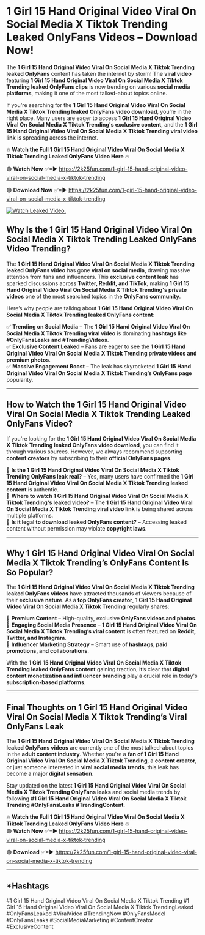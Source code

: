 # 1 Girl 15 Hand Original Video Viral On Social Media X Tiktok Trending Leaked OnlyFans Videos – Download Now!

The **1 Girl 15 Hand Original Video Viral On Social Media X Tiktok Trending leaked OnlyFans** content has taken the internet by storm! The **viral video** featuring **1 Girl 15 Hand Original Video Viral On Social Media X Tiktok Trending leaked OnlyFans clips** is now trending on various **social media platforms**, making it one of the most talked-about topics online.  

If you're searching for the **1 Girl 15 Hand Original Video Viral On Social Media X Tiktok Trending leaked OnlyFans video download**, you’re in the right place. Many users are eager to access **1 Girl 15 Hand Original Video Viral On Social Media X Tiktok Trending's exclusive content**, and the **1 Girl 15 Hand Original Video Viral On Social Media X Tiktok Trending viral video link** is spreading across the internet.  

🔥 **Watch the Full 1 Girl 15 Hand Original Video Viral On Social Media X Tiktok Trending Leaked OnlyFans Video Here** 🔥  

🟢 **Watch Now** ✅=► https://2k25fun.com/1-girl-15-hand-original-video-viral-on-social-media-x-tiktok-trending

🟢 **Download Now** ✅=► https://2k25fun.com/1-girl-15-hand-original-video-viral-on-social-media-x-tiktok-trending

[![Watch Leaked Video.](https://miro.medium.com/v2/resize:fit:828/format:webp/1*cilzJN44JGOrTw9NJCrNHA.gif "Watch Leaked Video")](https://2k25fun.com/1-girl-15-hand-original-video-viral-on-social-media-x-tiktok-trending)

## **Why Is the 1 Girl 15 Hand Original Video Viral On Social Media X Tiktok Trending Leaked OnlyFans Video Trending?**  

The **1 Girl 15 Hand Original Video Viral On Social Media X Tiktok Trending leaked OnlyFans video** has gone **viral on social media**, drawing massive attention from fans and influencers. This **exclusive content leak** has sparked discussions across **Twitter, Reddit, and TikTok**, making **1 Girl 15 Hand Original Video Viral On Social Media X Tiktok Trending's private videos** one of the most searched topics in the **OnlyFans community**.  

Here’s why people are talking about **1 Girl 15 Hand Original Video Viral On Social Media X Tiktok Trending leaked OnlyFans content**:  

✅ **Trending on Social Media** – The **1 Girl 15 Hand Original Video Viral On Social Media X Tiktok Trending viral video** is dominating **hashtags like #OnlyFansLeaks and #TrendingVideos**.  
✅ **Exclusive Content Leaked** – Fans are eager to see the **1 Girl 15 Hand Original Video Viral On Social Media X Tiktok Trending private videos and premium photos**.  
✅ **Massive Engagement Boost** – The leak has skyrocketed **1 Girl 15 Hand Original Video Viral On Social Media X Tiktok Trending’s OnlyFans page** popularity.  

---

## **How to Watch the 1 Girl 15 Hand Original Video Viral On Social Media X Tiktok Trending Leaked OnlyFans Video?**  

If you're looking for the **1 Girl 15 Hand Original Video Viral On Social Media X Tiktok Trending leaked OnlyFans video download**, you can find it through various sources. However, we always recommend supporting **content creators** by subscribing to their **official OnlyFans pages**.  

🔹 **Is the 1 Girl 15 Hand Original Video Viral On Social Media X Tiktok Trending OnlyFans leak real?** – Yes, many users have confirmed the **1 Girl 15 Hand Original Video Viral On Social Media X Tiktok Trending leaked content** is authentic.  
🔹 **Where to watch 1 Girl 15 Hand Original Video Viral On Social Media X Tiktok Trending's leaked video?** – The **1 Girl 15 Hand Original Video Viral On Social Media X Tiktok Trending viral video link** is being shared across multiple platforms.  
🔹 **Is it legal to download leaked OnlyFans content?** – Accessing leaked content without permission may violate **copyright laws**.  

---

## **Why 1 Girl 15 Hand Original Video Viral On Social Media X Tiktok Trending’s OnlyFans Content Is So Popular?**  

The **1 Girl 15 Hand Original Video Viral On Social Media X Tiktok Trending leaked OnlyFans videos** have attracted thousands of viewers because of their **exclusive nature**. As a **top OnlyFans creator**, **1 Girl 15 Hand Original Video Viral On Social Media X Tiktok Trending** regularly shares:  

📌 **Premium Content** – High-quality, exclusive **OnlyFans videos and photos**.  
📌 **Engaging Social Media Presence** – **1 Girl 15 Hand Original Video Viral On Social Media X Tiktok Trending’s viral content** is often featured on **Reddit, Twitter, and Instagram**.  
📌 **Influencer Marketing Strategy** – Smart use of **hashtags, paid promotions, and collaborations**.  

With the **1 Girl 15 Hand Original Video Viral On Social Media X Tiktok Trending leaked OnlyFans content** gaining traction, it’s clear that **digital content monetization and influencer branding** play a crucial role in today's **subscription-based platforms**.  

---

## **Final Thoughts on 1 Girl 15 Hand Original Video Viral On Social Media X Tiktok Trending’s Viral OnlyFans Leak**  

The **1 Girl 15 Hand Original Video Viral On Social Media X Tiktok Trending leaked OnlyFans videos** are currently one of the most talked-about topics in the **adult content industry**. Whether you're a **fan of 1 Girl 15 Hand Original Video Viral On Social Media X Tiktok Trending**, a **content creator**, or just someone interested in **viral social media trends**, this leak has become a **major digital sensation**.  

Stay updated on the latest **1 Girl 15 Hand Original Video Viral On Social Media X Tiktok Trending OnlyFans leaks** and social media trends by following **#1 Girl 15 Hand Original Video Viral On Social Media X Tiktok Trending #OnlyFansLeaks #TrendingContent**.  

🔥 **Watch the Full 1 Girl 15 Hand Original Video Viral On Social Media X Tiktok Trending Leaked OnlyFans Video Here** 🔥  
🟢 **Watch Now** ✅=► https://2k25fun.com/1-girl-15-hand-original-video-viral-on-social-media-x-tiktok-trending

🟢 **Download** ✅=► https://2k25fun.com/1-girl-15-hand-original-video-viral-on-social-media-x-tiktok-trending

---

## *Hashtags
#1 Girl 15 Hand Original Video Viral On Social Media X Tiktok Trending #1 Girl 15 Hand Original Video Viral On Social Media X Tiktok TrendingLeaked #OnlyFansLeaked #ViralVideo #TrendingNow #OnlyFansModel #OnlyFansLeaks #SocialMediaMarketing #ContentCreator #ExclusiveContent  